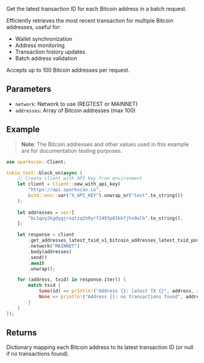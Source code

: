 Get the latest transaction ID for each Bitcoin address in a batch request.

Efficiently retrieves the most recent transaction for multiple Bitcoin addresses, useful for:
- Wallet synchronization
- Address monitoring
- Transaction history updates
- Batch address validation

Accepts up to 100 Bitcoin addresses per request.

## Parameters

- `network`: Network to use (REGTEST or MAINNET)
- `addresses`: Array of Bitcoin addresses (max 100)

## Example

> **Note**: The Bitcoin addresses and other values used in this example are for documentation testing purposes.

```rust
use sparkscan::Client;

tokio_test::block_on(async {
    // Create client with API key from environment
    let client = Client::new_with_api_key(
        "https://api.sparkscan.io",
        &std::env::var("X_API_KEY").unwrap_or("test".to_string())
    );
    
    let addresses = vec![
        "bc1qxy2kgdygjrsqtzq2n0yrf2493p83kkfjhx0wlh".to_string(),
    ];

    let response = client
        .get_addresses_latest_txid_v1_bitcoin_addresses_latest_txid_post()
        .network("MAINNET")
        .body(addresses)
        .send()
        .await
        .unwrap();

    for (address, txid) in response.iter() {
        match txid {
            Some(id) => println!("Address {}: latest TX {}", address, id),
            None => println!("Address {}: no transactions found", address),
        }
    }
});
```

## Returns

Dictionary mapping each Bitcoin address to its latest transaction ID (or null if no transactions found).

